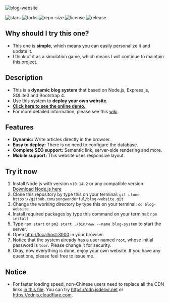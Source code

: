 ![blog-website](https://user-images.githubusercontent.com/39998050/66268075-18b2e500-e86c-11e9-8e5a-d964eea47fe5.png)

![stars](https://img.shields.io/github/stars/songwonderful/blog-website) ![forks](https://img.shields.io/github/forks/songwonderful/blog-website) ![repo-size](https://img.shields.io/github/repo-size/songwonderful/blog-website) ![license](https://img.shields.io/github/license/songwonderful/blog-website) ![release](https://img.shields.io/github/v/release/songwonderful/blog-website)
## **Why should I try this one?**
+ This one is **simple**, which means you can easily personalize it and update it.
+ I think of it as a simulation game, which means I will continue to maintain this project.

## Description
+ This is a **dynamic blog system** that based on Node.js, Express.js, SQLite3 and Bootstrap 4.
+ Use this system to **deploy your own website**.
+ [**Click here to see the online demo.**](https://iamazing.cn/)
+ For more detailed information, please see this [wiki](https://github.com/songwonderful/blog-website/wiki).

## Features
+ **Dynamic:** Write articles directly in the browser.
+ **Easy to deploy:** There is no need to configure the database.
+ **Complete SEO support:** Semantic link, server-side rendering and more.
+ **Mobile support:** This website uses responsive layout.

## Try it now
1. Install Node.js with version `v10.14.2` or any compatible version. [Download Node.js here](https://nodejs.org/en/download/)
2. Clone this repository by type this on your terminal: `git clone https://github.com/songwonderful/blog-website.git`
3. Change the working directory by type this on your terminal: `cd blog-website`
4. Install required packages by type this command on your terminal: `npm install`
5. Type `npm start` or `pm2 start ./bin/www --name blog-system` to start the server.
6. Open [http://localhost:3000](http://localhost:3000) in your browser.
7. Notice that the system already has a user named `root`, whose initial password is `toor`. Please change it for security.
8. Okay, now everything is done, enjoy your own website. If you have any questions, please feel free to issue me.

## Notice
+ For faster loading speed, non-Chinese users need to replace all the CDN links [in this file](https://github.com/songwonderful/blog-website/blob/master/views/partials/header.ejs). You can try https://cdn.jsdelivr.net or https://cdnjs.cloudflare.com.
